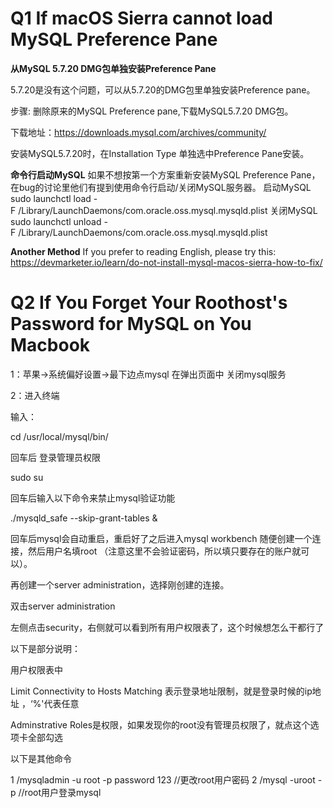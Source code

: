 # Q1 If macOS Sierra cannot load MySQL Preference Pane

**从MySQL 5.7.20 DMG包单独安装Preference Pane**

5.7.20是没有这个问题，可以从5.7.20的DMG包里单独安装Preference pane。

步骤:
删除原来的MySQL Preference pane,下载MySQL5.7.20 DMG包。

下载地址：https://downloads.mysql.com/archives/community/

安装MySQL5.7.20时，在Installation Type 单独选中Preference Pane安装。

**命令行启动MySQL**
如果不想按第一个方案重新安装MySQL Preference Pane，在bug的讨论里他们有提到使用命令行启动/关闭MySQL服务器。
启动MySQL
sudo launchctl load -F /Library/LaunchDaemons/com.oracle.oss.mysql.mysqld.plist
关闭MySQL
sudo launchctl unload -F /Library/LaunchDaemons/com.oracle.oss.mysql.mysqld.plist

**Another Method**
If you prefer to reading English, please try this:
https://devmarketer.io/learn/do-not-install-mysql-macos-sierra-how-to-fix/


# Q2 If You Forget Your Roothost's Password for MySQL on You Macbook

1：苹果->系统偏好设置->最下边点mysql 在弹出页面中 关闭mysql服务

2：进入终端

输入：

cd /usr/local/mysql/bin/

回车后 登录管理员权限

sudo su

回车后输入以下命令来禁止mysql验证功能

./mysqld_safe --skip-grant-tables &

回车后mysql会自动重启，重启好了之后进入mysql workbench 随便创建一个连接，然后用户名填root （注意这里不会验证密码，所以填只要存在的账户就可以）。

再创建一个server administration，选择刚创建的连接。

双击server administration

左侧点击security，右侧就可以看到所有用户权限表了，这个时候想怎么干都行了

以下是部分说明：

用户权限表中

Limit Connectivity to Hosts Matching 表示登录地址限制，就是登录时候的ip地址 ，‘%'代表任意

Adminstrative Roles是权限，如果发现你的root没有管理员权限了，就点这个选项卡全部勾选

以下是其他命令

1 /mysqladmin -u root -p password 123 //更改root用户密码
2 /mysql -uroot -p //root用户登录mysql



